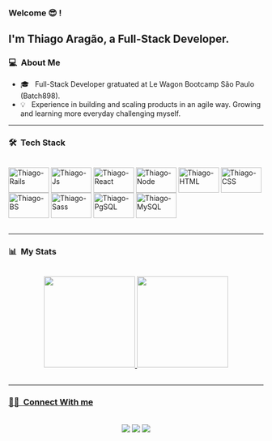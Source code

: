 ### Welcome 😎 !

## I'm Thiago Aragão, a Full-Stack Developer.

### 💻 &nbsp;About Me 
- 🎓 &nbsp; Full-Stack Developer gratuated at Le Wagon Bootcamp São Paulo (Batch898).
- 💡 &nbsp; Experience in building and scaling products in an agile way. Growing and learning more everyday challenging myself.
<hr>

### 🛠 &nbsp;Tech Stack
<div style="display: inline_block"><br>
  <img align="center" alt="Thiago-Rails" height="50" width="80" src="https://cdn.jsdelivr.net/gh/devicons/devicon/icons/rails/rails-plain-wordmark.svg">
  <img align="center" alt="Thiago-Js" height="50" width="80" src="https://cdn.jsdelivr.net/gh/devicons/devicon/icons/javascript/javascript-original.svg">
  <img align="center" alt="Thiago-React" height="50" width="80" src="https://cdn.jsdelivr.net/gh/devicons/devicon/icons/react/react-original-wordmark.svg">
  <img align="center" alt="Thiago-Node" height="50" width="80" src="https://cdn.jsdelivr.net/gh/devicons/devicon/icons/nodejs/nodejs-original.svg">
  <img align="center" alt="Thiago-HTML" height="50" width="80" src="https://cdn.jsdelivr.net/gh/devicons/devicon/icons/html5/html5-original-wordmark.svg">
  <img align="center" alt="Thiago-CSS" height="50" width="80" src="https://cdn.jsdelivr.net/gh/devicons/devicon/icons/css3/css3-original-wordmark.svg">
  <img align="center" alt="Thiago-BS" height="50" width="80" src="https://cdn.jsdelivr.net/gh/devicons/devicon/icons/bootstrap/bootstrap-original-wordmark.svg">
  <img align="center" alt="Thiago-Sass" height="50" width="80" src="https://cdn.jsdelivr.net/gh/devicons/devicon/icons/sass/sass-original.svg">
  <img align="center" alt="Thiago-PgSQL" height="50" width="80" src="https://cdn.jsdelivr.net/gh/devicons/devicon/icons/postgresql/postgresql-original-wordmark.svg">
  <img align="center" alt="Thiago-MySQL" height="50" width="80" src="https://cdn.jsdelivr.net/gh/devicons/devicon/icons/mysql/mysql-plain-wordmark.svg">
  
  
</div>
<div style="display: inline_block"><br>
  
</div>
<hr>
  
### 📊 &nbsp;My Stats
<br>
  <div align="center">
  <a href="https://github.com/thiagohoaragao/">
  <img height="180em" src="https://github-readme-stats.vercel.app/api?username=thiagohoaragao&show_icons=true&theme=gotham&include_all_commits=true&count_private=true"/>
  <img height="180em" src="https://github-readme-stats.vercel.app/api/top-langs/?username=thiagohoaragao&layout=compact&langs_count=7&theme=gotham"/>
</div>
<br>
<hr>
  
 ### 🤝🏻 &nbsp;Connect With me
  <br>
<div align="center"> 
  <a href="https://www.instagram.com/thiagoharagao/" target="_blank"><img src="https://img.shields.io/badge/-Instagram-%23E4405F?style=for-the-badge&logo=instagram&logoColor=white" target="_blank"></a> 
  <a href = "mailto:contact@thiagohoaragao.com"><img src="https://img.shields.io/badge/-Gmail-%23333?style=for-the-badge&logo=gmail&logoColor=white" target="_blank"></a>
  <a href="https://www.linkedin.com/in/thiagohoaragao/" target="_blank"><img src="https://img.shields.io/badge/-LinkedIn-%230077B5?style=for-the-badge&logo=linkedin&logoColor=white" target="_blank"></a> 
</div>
